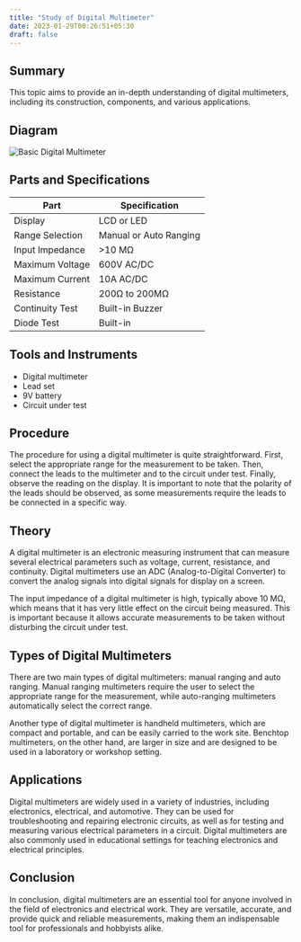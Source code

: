 ```yaml
---
title: "Study of Digital Multimeter"
date: 2023-01-29T00:26:51+05:30
draft: false
---
```




## Summary 

This topic aims to provide an in-depth understanding of digital multimeters, including its construction, components, and various applications.

## Diagram

![Basic Digital Multimeter](https://www.electronics-tutorials.ws/wp-content/uploads/2018/02/digital-multimeter.png)

## Parts and Specifications 

| Part | Specification |
|------|---------------|
| Display | LCD or LED |
| Range Selection | Manual or Auto Ranging |
| Input Impedance | >10 MΩ |
| Maximum Voltage | 600V AC/DC |
| Maximum Current | 10A AC/DC |
| Resistance | 200Ω to 200MΩ |
| Continuity Test | Built-in Buzzer |
| Diode Test | Built-in |

## Tools and Instruments

- Digital multimeter
- Lead set
- 9V battery
- Circuit under test

## Procedure

The procedure for using a digital multimeter is quite straightforward. First, select the appropriate range for the measurement to be taken. Then, connect the leads to the multimeter and to the circuit under test. Finally, observe the reading on the display. It is important to note that the polarity of the leads should be observed, as some measurements require the leads to be connected in a specific way.

## Theory

A digital multimeter is an electronic measuring instrument that can measure several electrical parameters such as voltage, current, resistance, and continuity. Digital multimeters use an ADC (Analog-to-Digital Converter) to convert the analog signals into digital signals for display on a screen. 

The input impedance of a digital multimeter is high, typically above 10 MΩ, which means that it has very little effect on the circuit being measured. This is important because it allows accurate measurements to be taken without disturbing the circuit under test.

## Types of Digital Multimeters

There are two main types of digital multimeters: manual ranging and auto ranging. Manual ranging multimeters require the user to select the appropriate range for the measurement, while auto-ranging multimeters automatically select the correct range. 

Another type of digital multimeter is handheld multimeters, which are compact and portable, and can be easily carried to the work site. Benchtop multimeters, on the other hand, are larger in size and are designed to be used in a laboratory or workshop setting.

## Applications

Digital multimeters are widely used in a variety of industries, including electronics, electrical, and automotive. They can be used for troubleshooting and repairing electronic circuits, as well as for testing and measuring various electrical parameters in a circuit. Digital multimeters are also commonly used in educational settings for teaching electronics and electrical principles.

## Conclusion

In conclusion, digital multimeters are an essential tool for anyone involved in the field of electronics and electrical work. They are versatile, accurate, and provide quick and reliable measurements, making them an indispensable tool for professionals and hobbyists alike.
